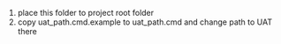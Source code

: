 1. place this folder to project root folder
2. copy uat_path.cmd.example to uat_path.cmd and change path to UAT there